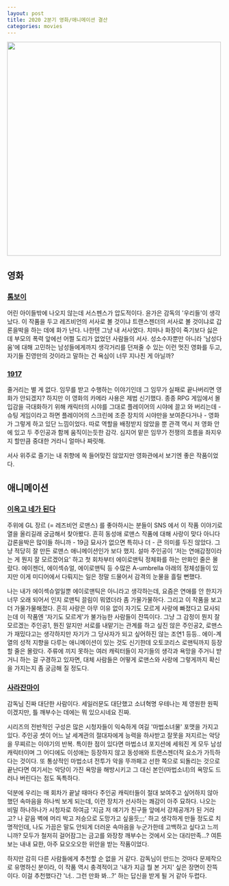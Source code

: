 ```yaml
---
layout: post
title: 2020 2분기 영화/애니메이션 결산
categories: movies
---
```


<img src="https://user-images.githubusercontent.com/8778711/152291493-cea0eb81-83d3-4022-91e9-3e6f8c152f78.png" width="500" />

## 영화
### [톰보이](https://movie.naver.com/movie/bi/mi/basic.naver?code=85825)

어린 아이들밖에 나오지 않는데 서스펜스가 압도적이다. 윤가은 감독의 '우리들'이 생각났다. 이 작품을 두고 레즈비언의 서사로 볼 것이냐 트랜스젠더의 서사로 볼 것이냐로 갑론을박을 하는 데에 화가 난다. 나한텐 그냥 내 서사였다. 치마나 화장이 죽기보다 싫은데 부모의 폭력 앞에선 어쩔 도리가 없었던 사람들의 서사. 성소수자뿐만 아니라 '남성다움'에 대해 고민하는 남성들에게까지 생각거리를 던져줄 수 있는 이런 멋진 영화를 두고, 자기들 진영만의 것이라고 말하는 건 욕심이 너무 지나친 게 아닐까?

### [1917](https://movie.naver.com/movie/bi/mi/basic.naver?code=187321)
줄거리는 별 게 없다. 임무를 받고 수행하는 이야기인데 그 임무가 실패로 끝나버리면 영화가 안되겠지? 하지만 이 영화의 카메라 사용은 제법 신기했다. 종종 RPG 게임에서 몰입감을 극대화하기 위해 캐릭터의 시야를 그대로 플레이어의 시야에 끌고 와 버리는데 - 슈팅 게임이라고 하면 플레이어의 스크린에 조준 장치의 시야만을 보여준다거나 - 영화가 그렇게 하고 있단 느낌이었다. 따로 역할을 배정받지 않았을 뿐 관객 역시 저 영화 안에 있고 두 주인공과 함께 움직이는듯한 감각. 심지어 맡은 임무가 전쟁의 흐름을 좌지우지 할만큼 중대한 거라니 얼마나 짜릿해.

서사 위주로 즐기는 내 취향에 쏙 들어맞진 않았지만 영화관에서 보기엔 좋은 작품이었다.

## 애니메이션
### [이윽고 네가 된다](https://www.netflix.com/kr/title/81025783)
주위에 GL 장르 (= 레즈비언 로맨스) 를 좋아하시는 분들이 SNS 에서 이 작품 이야기로 열을 올리길래 궁금해서 찾아봤다. 흔히 동성애 로맨스 작품에 대해 사랑이 맞다 아니다 갑론을박은 많이들 하니까 - 19금 묘사가 없으면 특히나 더 - 큰 의미를 두진 않았다. 그냥 적당히 잘 만든 로맨스 애니메이션인가 보다 했지. 설마 주인공이 '저는 연애감정이라는 게 뭔지 잘 모르겠어요' 하고 첫 회차부터 에이로맨틱 정체화를 하는 만화인 줄은 몰랐다. 에이젠더, 에이섹슈얼, 에이로맨틱 등 수많은 A-umbrella 아래의 정체성들이 있지만 이게 미디어에서 다뤄지는 일은 정말 드물어서 감격의 눈물을 흘릴 뻔했다.

나는 내가 에이섹슈얼일뿐 에이로맨틱은 아니라고 생각하는데, 요즘은 연애를 안 한지가 너무 오래 되어서 인지 로맨틱 끌림이 뭐였더라 좀 가물가물하다. 그리고 이 작품을 보고 더 가물가물해졌다. 흔히 사랑은 아무 이유 없이 자기도 모르게 사랑에 빠졌다고 묘사되는데 이 작품엔 '자기도 모르게'가 불가능한 사람들이 잔뜩이다. 그냥 그 감정이 뭔지 잘 모르겠는 주인공1, 뭔진 알지만 서로를 내맡기는 관계를 하고 싶진 않은 주인공2, 로맨스가 재밌다고는 생각하지만 자기가 그 당사자가 되고 싶어하진 않는 조연1 등등.. 에이-계열의 성적 지향을 다루는 애니메이션이 있는 것도 신기한데 오토코리스 로맨틱까지 등장할 줄은 몰랐다. 주류에 끼지 못하는 여러 캐릭터들이 자기들의 생각과 욕망을 주거니 받거니 하는 걸 구경하고 있자면, 대체 사람들은 어떻게 로맨스와 사랑에 그렇게까지 확신을 가지는지 좀 궁금해 질 정도다.

### [사라잔마이](https://watcha.com/contents/share/tlnN27z)
감독님 진짜 대단한 사람이다. 세일러문도 대단했고 소녀혁명 우테나는 제 영원한 원픽이겠지만, 틀 깨부수는 데에는 뭐 있으시네요 진짜.

시리즈의 전반적인 구성은 많은 시청자들이 익숙하게 여길 '마법소녀물' 포맷을 가지고 있다. 주인공 셋이 어느 날 세계관의 절대자에게 능력을 하사받고 잘못을 저지르는 악당을 무찌르는 이야기의 반복. 특이한 점이 있다면 마법소녀 포지션에 세워진 게 모두 남성 캐릭터이며 그 어디에도 이성애는 등장하지 않고 동성애와 트랜스젠더적 요소가 가득하다는 것이다. 또 통상적인 마법소녀 전투가 악을 뚜까패고 선한 쪽으로 되돌리는 것으로 끝난다면 여기서는 악당이 가진 욕망을 해방시키고 그 대신 본인(마법소녀)의 욕망도 드러나 버린다는 점도 독특하다.

덕분에 우리는 매 회차가 끝날 때마다 주인공 캐릭터들이 절대 보여주고 싶어하지 않아했던 속마음을 하나씩 보게 되는데, 이런 장치가 선사하는 쾌감이 아주 묘하다. 나오는 비밀 하나하나가 시청자로 하여금 '지금 저 얘기가 친구들 앞에서 강제공개가 된 거라고? 나 같음 벽에 머리 박고 저승으로 도망가고 싶을듯;;;' 하고 생각하게 만들 정도로 치명적인데, 나도 가끔은 말도 안되게 더러운 속마음을 누군가한테 고백하고 싶다고 느끼니까? 모두가 철저히 걸어잠그는 금고를 와장창 깨부수는 것에서 오는 대리만족...? 여튼 보는 내내 묘한, 아주 묘오오오한 위안을 받는 작품이었다.

하지만 감히 다른 사람들에게 추천할 순 없을 거 같다. 감독님이 만드는 것마다 문제작으로 유명하신 분이라, 이 작품 역시 충격적이고 '내가 지금 뭘 본 거지' 싶은 장면이 잔뜩이다. 이걸 추천했다간 '너.. 그런 만화 봐...?' 하는 답신을 받게 될 거 같아 두렵다. 
